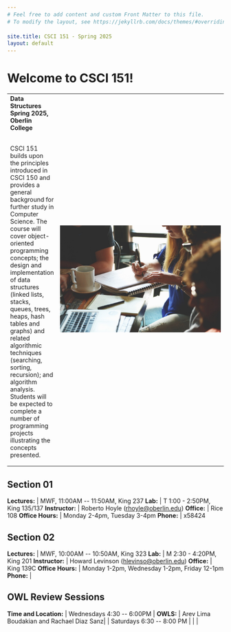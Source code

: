 ```yaml
---
# Feel free to add content and custom Front Matter to this file.
# To modify the layout, see https://jekyllrb.com/docs/themes/#overriding-theme-defaults

site.title: CSCI 151 - Spring 2025
layout: default
---
```


# Welcome to CSCI 151!

<table style="outline-style:none;">
<tr>
<td>
<strong>Data Structures</strong><br/>
<strong>Spring 2025, Oberlin College</strong><br/><br/>

CSCI 151 builds upon the principles introduced in CSCI 150 and provides a general background for further study in Computer Science. The course will cover object-oriented programming concepts; the design and implementation of data structures (linked lists, stacks, queues, trees, heaps, hash tables and graphs) and related algorithmic techniques (searching, sorting, recursion); and algorithm analysis. Students will be expected to complete a number of programming projects illustrating the concepts presented.
</td>
<td style="width: 5in;">
<img style="width: 5in;" src="images/startup-594090_1280.jpg"/>
</td>
</tr>
</table>

## Section 01

**Lectures:** | MWF, 11:00AM -- 11:50AM, King 237
**Lab:** | T 1:00 - 2:50PM, King 135/137
**Instructor:** | Roberto Hoyle (rhoyle@oberlin.edu)
**Office:** | Rice 108
**Office Hours:** | Monday 2-4pm, Tuesday 3-4pm 
**Phone:** | x58424

## Section 02

**Lectures:** | MWF, 10:00AM -- 10:50AM, King 323
**Lab:** | M 2:30 - 4:20PM, King 201
**Instructor:** | Howard Levinson (hlevinso@oberlin.edu)
**Office:** | King 139C
**Office Hours:** | Monday 1-2pm, Wednesday 1-2pm, Friday 12-1pm
**Phone:** | 

## OWL Review Sessions

**Time and Location:** | Wednesdays 4:30 -- 6:00PM  | **OWLS:** | Arev Lima Boudakian and Rachael Diaz Sanz|
| Saturdays 6:30 -- 8:00 PM | | | 

